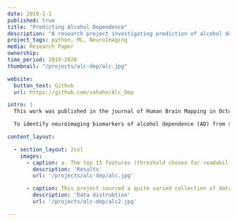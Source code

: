 ```yaml
---
date: 2019-1-1
published: true
title: "Predicting Alcohol Dependence"
description: "A research project investigating prediction of alcohol dependence from multi-site brain structural measures."
project_tags: python, ML, NeuroImaging
media: Research Paper
ownership:
time_period: 2019-2020
thumbnail: "/projects/alc-dep/alc.jpg"

website:
  button_text: Github
  url: https://github.com/sahahn/Alc_Dep

intro: |
  This work was published in the journal of Human Brain Mapping in October of 2020, and can be found [here](https://onlinelibrary.wiley.com/doi/full/10.1002/hbm.25248).

  To identify neuroimaging biomarkers of alcohol dependence (AD) from structural magnetic resonance imaging, it may be useful to develop classification models that are explicitly generalizable to unseen sites and populations. This problem was explored in a mega-analysis of previously published datasets from 2,034 AD and comparison participants spanning 27 sites curated by the ENIGMA Addiction Working Group. Data were grouped into a training set used for internal validation including 1,652 participants (692 AD, 24 sites), and a test set used for external validation with 382 participants (146 AD, 3 sites). An exploratory data analysis was first conducted, followed by an evolutionary search based feature selection to site generalizable and high performing subsets of brain measurements. Exploratory data analysis revealed that inclusion of case- and control-only sites led to the inadvertent learning of site-effects. Cross validation methods that do not properly account for site can drastically overestimate results. Evolutionary-based feature selection leveraging leave-one-site-out cross-validation, to combat unintentional learning, identified cortical thickness in the left superior frontal gyrus and right lateral orbitofrontal cortex, cortical surface area in the right transverse temporal gyrus, and left putamen volume as final features. Ridge regression restricted to these features yielded a test-set area under the receiver operating characteristic curve of 0.768. These findings evaluate strategies for handling multi-site data with varied underlying class distributions and identify potential biomarkers for individuals with current AD.

content_layout:

  - section_layout: 2col
    images:
      - caption: a. The top 15 features (threshold chosen for readability), as ranked by average weighted feature importance (where 0 indicates a  feature appeared in none of the GA final models, and 1 represents a feature appeared in all) are shown. b. The cortical thickness and b. cortical average surface area feature importance scores, above an a priori selected threshold of 0.1, are shown as projected onto the fsaverage surface space.
        description: 'Results'
        url: '/projects/alc-dep/alc.jpg'

      - caption: This project sourced a quite varied collection of data from different sites, with very different underlying distributions of case to control.
        description: 'Data distrubtion'
        url: '/projects/alc-dep/alc2.jpg'

---
```

